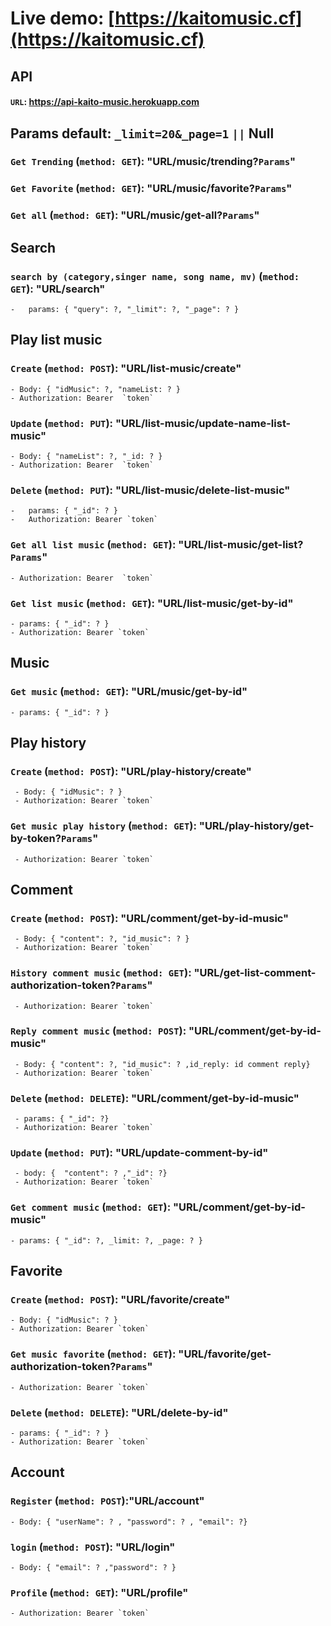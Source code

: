 # Live demo: [https://kaitomusic.cf](https://kaitomusic.cf)

## API

#### `URL`: <https://api-kaito-music.herokuapp.com>

## Params default: `_limit=20&_page=1` `||` Null

### `Get Trending` (`method: GET`): "URL/music/trending?`Params`"

### `Get Favorite` (`method: GET`): "URL/music/favorite?`Params`"

### `Get all` (`method: GET`): "URL/music/get-all?`Params`"

## Search

### `search by (category,singer name, song name, mv)` (`method: GET`): "URL/search"

    -   params: { "query": ?, "_limit": ?, "_page": ? }

## Play list music

### `Create` (`method: POST`): "URL/list-music/create"

    - Body: { "idMusic": ?, "nameList: ? }
    - Authorization: Bearer  `token`

### `Update` (`method: PUT`): "URL/list-music/update-name-list-music"

    - Body: { "nameList": ?, "_id: ? }
    - Authorization: Bearer  `token`

### `Delete` (`method: PUT`): "URL/list-music/delete-list-music"

    -   params: { "_id": ? }
    -   Authorization: Bearer `token`

### `Get all list music` (`method: GET`): "URL/list-music/get-list?`Params`"

    - Authorization: Bearer  `token`

### `Get list music` (`method: GET`): "URL/list-music/get-by-id"

    - params: { "_id": ? }
    - Authorization: Bearer `token`

## Music

### `Get music` (`method: GET`): "URL/music/get-by-id"

    - params: { "_id": ? }

## Play history

### `Create` (`method: POST`): "URL/play-history/create"

     - Body: { "idMusic": ? }
     - Authorization: Bearer `token`

### `Get music play history` (`method: GET`): "URL/play-history/get-by-token?`Params`"

     - Authorization: Bearer `token`

## Comment

### `Create` (`method: POST`): "URL/comment/get-by-id-music"

     - Body: { "content": ?, "id_music": ? }
     - Authorization: Bearer `token`

### `History comment music` (`method: GET`): "URL/get-list-comment-authorization-token?`Params`"

     - Authorization: Bearer `token`

### `Reply comment music` (`method: POST`): "URL/comment/get-by-id-music"

     - Body: { "content": ?, "id_music": ? ,id_reply: id comment reply}
     - Authorization: Bearer `token`

### `Delete` (`method: DELETE`): "URL/comment/get-by-id-music"

     - params: { "_id": ?}
     - Authorization: Bearer `token`

### `Update` (`method: PUT`): "URL/update-comment-by-id"

     - body: {  "content": ? ,"_id": ?}
     - Authorization: Bearer `token`

### `Get comment music` (`method: GET`): "URL/comment/get-by-id-music"

    - params: { "_id": ?, _limit: ?, _page: ? }

## Favorite

### `Create` (`method: POST`): "URL/favorite/create"

    - Body: { "idMusic": ? }
    - Authorization: Bearer `token`

### `Get music favorite` (`method: GET`): "URL/favorite/get-authorization-token?`Params`"

    - Authorization: Bearer `token`

### `Delete` (`method: DELETE`): "URL/delete-by-id"

    - params: { "_id": ? }
    - Authorization: Bearer `token`

## Account

### `Register` (`method: POST`):"URL/account"

    - Body: { "userName": ? , "password": ? , "email": ?}

### `login` (`method: POST`): "URL/login"

    - Body: { "email": ? ,"password": ? }

### `Profile` (`method: GET`): "URL/profile"

    - Authorization: Bearer `token`
